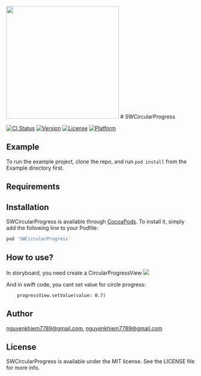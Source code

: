 <img src="https://user-images.githubusercontent.com/18132015/79543812-3a611480-80b8-11ea-8061-f450e35eb8b1.jpeg" width="300"/>
# SWCircularProgress

[![CI Status](https://img.shields.io/travis/nguyenkhiem7789@gmail.com/SWCircularProgress.svg?style=flat)](https://travis-ci.org/nguyenkhiem7789@gmail.com/SWCircularProgress)
[![Version](https://img.shields.io/cocoapods/v/SWCircularProgress.svg?style=flat)](https://cocoapods.org/pods/SWCircularProgress)
[![License](https://img.shields.io/cocoapods/l/SWCircularProgress.svg?style=flat)](https://cocoapods.org/pods/SWCircularProgress)
[![Platform](https://img.shields.io/cocoapods/p/SWCircularProgress.svg?style=flat)](https://cocoapods.org/pods/SWCircularProgress)

## Example

To run the example project, clone the repo, and run `pod install` from the Example directory first.

## Requirements

## Installation

SWCircularProgress is available through [CocoaPods](https://cocoapods.org). To install
it, simply add the following line to your Podfile:

```ruby
pod 'SWCircularProgress'
```

## How to use?

In storyboard, you need create a CircularProgressView
<img src="https://user-images.githubusercontent.com/18132015/79543074-02a59d00-80b7-11ea-9181-320b94382465.png"/>

And in swift code, you cant set value for circle progress:

        progressView.setValue(value: 0.7)

## Author

nguyenkhiem7789@gmail.com, nguyenkhiem7789@gmail.com

## License

SWCircularProgress is available under the MIT license. See the LICENSE file for more info.
